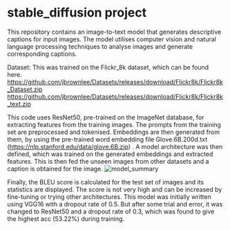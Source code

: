 # stable_diffusion project

This repository contains an image-to-text model that generates descriptive captions for input images. The model utilises computer vision and natural language processing techniques to analyse images and generate corresponding captions.

Dataset:
This was trained on the Flickr_8k dataset, which can be found here.
https://github.com/jbrownlee/Datasets/releases/download/Flickr8k/Flickr8k_Dataset.zip
https://github.com/jbrownlee/Datasets/releases/download/Flickr8k/Flickr8k_text.zip

This code uses ResNet50, pre-trained on the ImageNet database, for extracting features from the training images. The prompts from the training set are preprocessed and tokenised. Embeddings are then generated from them, by using the pre-trained word embedding file Glove.6B.200d.txt (https://nlp.stanford.edu/data/glove.6B.zip) . 
A model architecture was then defined, which was trained on the generated embeddings and extracted features. This is then fed the unseen images from other datasets and a caption is obtained for the image.
![model_summary](https://github.com/hlo-wrld/stable_diff_project/assets/125804336/a4e9385c-d7f7-4ed1-b969-c016f0fd03ef)

Finally, the BLEU score is calculated for the test set of images and its statistics are displayed. 
The score is not very high and can be increased by fine-tuning or trying other architectures. 
This model was initially written using VGG16 with a dropout rate of 0.5. But after some trial and error, it was changed to ResNet50 and a dropout rate of 0.3, which was found to give the highest acc (53.22%) during training. 
